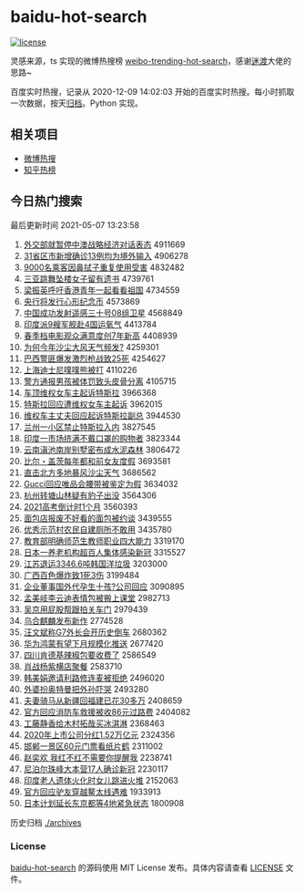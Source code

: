 # baidu-hot-search

[![license](https://img.shields.io/github/license/Arrackisarookie/baidu-hot-search)](https://github.com/Arrackisarookie/baidu-hot-search/blob/master/LICENSE)

灵感来源，ts 实现的微博热搜榜 [weibo-trending-hot-search](https://github.com/justjavac/weibo-trending-hot-search)，感谢[迷渡](https://github.com/justjavac)大佬的思路~

百度实时热搜，记录从 2020-12-09 14:02:03 开始的百度实时热搜。每小时抓取一次数据，按天[归档](./archives)。Python 实现。

## 相关项目
+ [微博热搜](https://github.com/Arrackisarookie/weibo-hot-search)
+ [知乎热榜](https://github.com/Arrackisarookie/zhihu-top-search)

## 今日热门搜索

<!-- Rank Begin -->

最后更新时间 2021-05-07 13:23:58

1. [外交部就暂停中澳战略经济对话表态](http://www.baidu.com/baidu?cl=3&tn=SE_baiduhomet8_jmjb7mjw&rsv_dl=fyb_top&fr=top1000&wd=%CD%E2%BD%BB%B2%BF%BE%CD%D4%DD%CD%A3%D6%D0%B0%C4%D5%BD%C2%D4%BE%AD%BC%C3%B6%D4%BB%B0%B1%ED%CC%AC) 4911669
1. [31省区市新增确诊13例均为境外输入](http://www.baidu.com/baidu?cl=3&tn=SE_baiduhomet8_jmjb7mjw&rsv_dl=fyb_top&fr=top1000&wd=31%CA%A1%C7%F8%CA%D0%D0%C2%D4%F6%C8%B7%D5%EF13%C0%FD%BE%F9%CE%AA%BE%B3%CD%E2%CA%E4%C8%EB) 4906278
1. [9000名乘客因鼻拭子重复使用受害](http://www.baidu.com/baidu?cl=3&tn=SE_baiduhomet8_jmjb7mjw&rsv_dl=fyb_top&fr=top1000&wd=9000%C3%FB%B3%CB%BF%CD%D2%F2%B1%C7%CA%C3%D7%D3%D6%D8%B8%B4%CA%B9%D3%C3%CA%DC%BA%A6) 4832482
1. [三亚跳舞坠楼女子留有遗书](http://www.baidu.com/baidu?cl=3&tn=SE_baiduhomet8_jmjb7mjw&rsv_dl=fyb_top&fr=top1000&wd=%C8%FD%D1%C7%CC%F8%CE%E8%D7%B9%C2%A5%C5%AE%D7%D3%C1%F4%D3%D0%D2%C5%CA%E9) 4739761
1. [梁振英呼吁香港青年一起看看祖国](http://www.baidu.com/baidu?cl=3&tn=SE_baiduhomet8_jmjb7mjw&rsv_dl=fyb_top&fr=top1000&wd=%C1%BA%D5%F1%D3%A2%BA%F4%D3%F5%CF%E3%B8%DB%C7%E0%C4%EA%D2%BB%C6%F0%BF%B4%BF%B4%D7%E6%B9%FA) 4734559
1. [央行将发行心形纪念币](http://www.baidu.com/baidu?cl=3&tn=SE_baiduhomet8_jmjb7mjw&rsv_dl=fyb_top&fr=top1000&wd=%D1%EB%D0%D0%BD%AB%B7%A2%D0%D0%D0%C4%D0%CE%BC%CD%C4%EE%B1%D2) 4573869
1. [中国成功发射遥感三十号08组卫星](http://www.baidu.com/baidu?cl=3&tn=SE_baiduhomet8_jmjb7mjw&rsv_dl=fyb_top&fr=top1000&wd=%D6%D0%B9%FA%B3%C9%B9%A6%B7%A2%C9%E4%D2%A3%B8%D0%C8%FD%CA%AE%BA%C508%D7%E9%CE%C0%D0%C7) 4568849
1. [印度派9艘军舰赴4国运氧气](http://www.baidu.com/baidu?cl=3&tn=SE_baiduhomet8_jmjb7mjw&rsv_dl=fyb_top&fr=top1000&wd=%D3%A1%B6%C8%C5%C99%CB%D2%BE%FC%BD%A2%B8%B04%B9%FA%D4%CB%D1%F5%C6%F8) 4413784
1. [春季档电影观众满意度创7年新高](http://www.baidu.com/baidu?cl=3&tn=SE_baiduhomet8_jmjb7mjw&rsv_dl=fyb_top&fr=top1000&wd=%B4%BA%BC%BE%B5%B5%B5%E7%D3%B0%B9%DB%D6%DA%C2%FA%D2%E2%B6%C8%B4%B47%C4%EA%D0%C2%B8%DF) 4408939
1. [为何今年沙尘大风天气频发?](http://www.baidu.com/baidu?cl=3&tn=SE_baiduhomet8_jmjb7mjw&rsv_dl=fyb_top&fr=top1000&wd=%CE%AA%BA%CE%BD%F1%C4%EA%C9%B3%B3%BE%B4%F3%B7%E7%CC%EC%C6%F8%C6%B5%B7%A2%3F) 4259301
1. [巴西警匪爆发激烈枪战致25死](http://www.baidu.com/baidu?cl=3&tn=SE_baiduhomet8_jmjb7mjw&rsv_dl=fyb_top&fr=top1000&wd=%B0%CD%CE%F7%BE%AF%B7%CB%B1%AC%B7%A2%BC%A4%C1%D2%C7%B9%D5%BD%D6%C225%CB%C0) 4254627
1. [上海迪士尼噗噗熊被打](http://www.baidu.com/baidu?cl=3&tn=SE_baiduhomet8_jmjb7mjw&rsv_dl=fyb_top&fr=top1000&wd=%C9%CF%BA%A3%B5%CF%CA%BF%C4%E1%E0%DB%E0%DB%D0%DC%B1%BB%B4%F2) 4110226
1. [警方通报男孩被体罚致头皮骨分离](http://www.baidu.com/baidu?cl=3&tn=SE_baiduhomet8_jmjb7mjw&rsv_dl=fyb_top&fr=top1000&wd=%BE%AF%B7%BD%CD%A8%B1%A8%C4%D0%BA%A2%B1%BB%CC%E5%B7%A3%D6%C2%CD%B7%C6%A4%B9%C7%B7%D6%C0%EB) 4105715
1. [车顶维权女车主起诉特斯拉](http://www.baidu.com/baidu?cl=3&tn=SE_baiduhomet8_jmjb7mjw&rsv_dl=fyb_top&fr=top1000&wd=%B3%B5%B6%A5%CE%AC%C8%A8%C5%AE%B3%B5%D6%F7%C6%F0%CB%DF%CC%D8%CB%B9%C0%AD) 3966368
1. [特斯拉回应遭维权女车主起诉](http://www.baidu.com/baidu?cl=3&tn=SE_baiduhomet8_jmjb7mjw&rsv_dl=fyb_top&fr=top1000&wd=%CC%D8%CB%B9%C0%AD%BB%D8%D3%A6%D4%E2%CE%AC%C8%A8%C5%AE%B3%B5%D6%F7%C6%F0%CB%DF) 3962015
1. [维权车主丈夫回应起诉特斯拉副总](http://www.baidu.com/baidu?cl=3&tn=SE_baiduhomet8_jmjb7mjw&rsv_dl=fyb_top&fr=top1000&wd=%CE%AC%C8%A8%B3%B5%D6%F7%D5%C9%B7%F2%BB%D8%D3%A6%C6%F0%CB%DF%CC%D8%CB%B9%C0%AD%B8%B1%D7%DC) 3944530
1. [兰州一小区禁止特斯拉入内](http://www.baidu.com/baidu?cl=3&tn=SE_baiduhomet8_jmjb7mjw&rsv_dl=fyb_top&fr=top1000&wd=%C0%BC%D6%DD%D2%BB%D0%A1%C7%F8%BD%FB%D6%B9%CC%D8%CB%B9%C0%AD%C8%EB%C4%DA) 3827545
1. [印度一市场挤满不戴口罩的购物者](http://www.baidu.com/baidu?cl=3&tn=SE_baiduhomet8_jmjb7mjw&rsv_dl=fyb_top&fr=top1000&wd=%D3%A1%B6%C8%D2%BB%CA%D0%B3%A1%BC%B7%C2%FA%B2%BB%B4%F7%BF%DA%D5%D6%B5%C4%B9%BA%CE%EF%D5%DF) 3823344
1. [云南滇池南岸别墅密布成水泥森林](http://www.baidu.com/baidu?cl=3&tn=SE_baiduhomet8_jmjb7mjw&rsv_dl=fyb_top&fr=top1000&wd=%D4%C6%C4%CF%B5%E1%B3%D8%C4%CF%B0%B6%B1%F0%CA%FB%C3%DC%B2%BC%B3%C9%CB%AE%C4%E0%C9%AD%C1%D6) 3806472
1. [比尔・盖茨每年都和前女友度假](http://www.baidu.com/baidu?cl=3&tn=SE_baiduhomet8_jmjb7mjw&rsv_dl=fyb_top&fr=top1000&wd=%B1%C8%B6%FB%A1%A4%B8%C7%B4%C4%C3%BF%C4%EA%B6%BC%BA%CD%C7%B0%C5%AE%D3%D1%B6%C8%BC%D9) 3693581
1. [直击北方多地暴风沙尘天气](http://www.baidu.com/baidu?cl=3&tn=SE_baiduhomet8_jmjb7mjw&rsv_dl=fyb_top&fr=top1000&wd=%D6%B1%BB%F7%B1%B1%B7%BD%B6%E0%B5%D8%B1%A9%B7%E7%C9%B3%B3%BE%CC%EC%C6%F8) 3686562
1. [Gucci回应唯品会腰带被鉴定为假](http://www.baidu.com/baidu?cl=3&tn=SE_baiduhomet8_jmjb7mjw&rsv_dl=fyb_top&fr=top1000&wd=Gucci%BB%D8%D3%A6%CE%A8%C6%B7%BB%E1%D1%FC%B4%F8%B1%BB%BC%F8%B6%A8%CE%AA%BC%D9) 3634032
1. [杭州转塘山林疑有豹子出没](http://www.baidu.com/baidu?cl=3&tn=SE_baiduhomet8_jmjb7mjw&rsv_dl=fyb_top&fr=top1000&wd=%BA%BC%D6%DD%D7%AA%CC%C1%C9%BD%C1%D6%D2%C9%D3%D0%B1%AA%D7%D3%B3%F6%C3%BB) 3564306
1. [2021高考倒计时1个月](http://www.baidu.com/baidu?cl=3&tn=SE_baiduhomet8_jmjb7mjw&rsv_dl=fyb_top&fr=top1000&wd=2021%B8%DF%BF%BC%B5%B9%BC%C6%CA%B11%B8%F6%D4%C2) 3560393
1. [面包店报废不好看的面包被约谈](http://www.baidu.com/baidu?cl=3&tn=SE_baiduhomet8_jmjb7mjw&rsv_dl=fyb_top&fr=top1000&wd=%C3%E6%B0%FC%B5%EA%B1%A8%B7%CF%B2%BB%BA%C3%BF%B4%B5%C4%C3%E6%B0%FC%B1%BB%D4%BC%CC%B8) 3439555
1. [优秀示范村农民自建厕所不敢用](http://www.baidu.com/baidu?cl=3&tn=SE_baiduhomet8_jmjb7mjw&rsv_dl=fyb_top&fr=top1000&wd=%D3%C5%D0%E3%CA%BE%B7%B6%B4%E5%C5%A9%C3%F1%D7%D4%BD%A8%B2%DE%CB%F9%B2%BB%B8%D2%D3%C3) 3435780
1. [教育部明确师范生教师职业四大能力](http://www.baidu.com/baidu?cl=3&tn=SE_baiduhomet8_jmjb7mjw&rsv_dl=fyb_top&fr=top1000&wd=%BD%CC%D3%FD%B2%BF%C3%F7%C8%B7%CA%A6%B7%B6%C9%FA%BD%CC%CA%A6%D6%B0%D2%B5%CB%C4%B4%F3%C4%DC%C1%A6) 3319170
1. [日本一养老机构超百人集体感染新冠](http://www.baidu.com/baidu?cl=3&tn=SE_baiduhomet8_jmjb7mjw&rsv_dl=fyb_top&fr=top1000&wd=%C8%D5%B1%BE%D2%BB%D1%F8%C0%CF%BB%FA%B9%B9%B3%AC%B0%D9%C8%CB%BC%AF%CC%E5%B8%D0%C8%BE%D0%C2%B9%DA) 3315527
1. [江苏退运3346.6吨韩国洋垃圾](http://www.baidu.com/baidu?cl=3&tn=SE_baiduhomet8_jmjb7mjw&rsv_dl=fyb_top&fr=top1000&wd=%BD%AD%CB%D5%CD%CB%D4%CB3346.6%B6%D6%BA%AB%B9%FA%D1%F3%C0%AC%BB%F8) 3203000
1. [广西百色爆炸致1死3伤](http://www.baidu.com/baidu?cl=3&tn=SE_baiduhomet8_jmjb7mjw&rsv_dl=fyb_top&fr=top1000&wd=%B9%E3%CE%F7%B0%D9%C9%AB%B1%AC%D5%A8%D6%C21%CB%C03%C9%CB) 3199484
1. [企业董事国外代孕生十孩?公司回应](http://www.baidu.com/baidu?cl=3&tn=SE_baiduhomet8_jmjb7mjw&rsv_dl=fyb_top&fr=top1000&wd=%C6%F3%D2%B5%B6%AD%CA%C2%B9%FA%CD%E2%B4%FA%D4%D0%C9%FA%CA%AE%BA%A2%3F%B9%AB%CB%BE%BB%D8%D3%A6) 3090895
1. [孟美岐李云迪表情包被搬上课堂](http://www.baidu.com/baidu?cl=3&tn=SE_baiduhomet8_jmjb7mjw&rsv_dl=fyb_top&fr=top1000&wd=%C3%CF%C3%C0%E1%AA%C0%EE%D4%C6%B5%CF%B1%ED%C7%E9%B0%FC%B1%BB%B0%E1%C9%CF%BF%CE%CC%C3) 2982713
1. [吴京用屁股帮跟拍关车门](http://www.baidu.com/baidu?cl=3&tn=SE_baiduhomet8_jmjb7mjw&rsv_dl=fyb_top&fr=top1000&wd=%CE%E2%BE%A9%D3%C3%C6%A8%B9%C9%B0%EF%B8%FA%C5%C4%B9%D8%B3%B5%C3%C5) 2979439
1. [乌合麒麟发布新作](http://www.baidu.com/baidu?cl=3&tn=SE_baiduhomet8_jmjb7mjw&rsv_dl=fyb_top&fr=top1000&wd=%CE%DA%BA%CF%F7%E8%F7%EB%B7%A2%B2%BC%D0%C2%D7%F7) 2774528
1. [汪文斌称G7外长会开历史倒车](http://www.baidu.com/baidu?cl=3&tn=SE_baiduhomet8_jmjb7mjw&rsv_dl=fyb_top&fr=top1000&wd=%CD%F4%CE%C4%B1%F3%B3%C6G7%CD%E2%B3%A4%BB%E1%BF%AA%C0%FA%CA%B7%B5%B9%B3%B5) 2680362
1. [华为鸿蒙有望下月规模化推送](http://www.baidu.com/baidu?cl=3&tn=SE_baiduhomet8_jmjb7mjw&rsv_dl=fyb_top&fr=top1000&wd=%BB%AA%CE%AA%BA%E8%C3%C9%D3%D0%CD%FB%CF%C2%D4%C2%B9%E6%C4%A3%BB%AF%CD%C6%CB%CD) 2677420
1. [四川肯德基辣椒包要收费了](http://www.baidu.com/baidu?cl=3&tn=SE_baiduhomet8_jmjb7mjw&rsv_dl=fyb_top&fr=top1000&wd=%CB%C4%B4%A8%BF%CF%B5%C2%BB%F9%C0%B1%BD%B7%B0%FC%D2%AA%CA%D5%B7%D1%C1%CB) 2586549
1. [肖战杨紫横店聚餐](http://www.baidu.com/baidu?cl=3&tn=SE_baiduhomet8_jmjb7mjw&rsv_dl=fyb_top&fr=top1000&wd=%D0%A4%D5%BD%D1%EE%D7%CF%BA%E1%B5%EA%BE%DB%B2%CD) 2583710
1. [韩美娟邀请利路修连麦被拒绝](http://www.baidu.com/baidu?cl=3&tn=SE_baiduhomet8_jmjb7mjw&rsv_dl=fyb_top&fr=top1000&wd=%BA%AB%C3%C0%BE%EA%D1%FB%C7%EB%C0%FB%C2%B7%D0%DE%C1%AC%C2%F3%B1%BB%BE%DC%BE%F8) 2496020
1. [外婆扮奥特曼把外孙吓哭](http://www.baidu.com/baidu?cl=3&tn=SE_baiduhomet8_jmjb7mjw&rsv_dl=fyb_top&fr=top1000&wd=%CD%E2%C6%C5%B0%E7%B0%C2%CC%D8%C2%FC%B0%D1%CD%E2%CB%EF%CF%C5%BF%DE) 2493280
1. [夫妻骑马从新疆回福建已花30多万](http://www.baidu.com/baidu?cl=3&tn=SE_baiduhomet8_jmjb7mjw&rsv_dl=fyb_top&fr=top1000&wd=%B7%F2%C6%DE%C6%EF%C2%ED%B4%D3%D0%C2%BD%AE%BB%D8%B8%A3%BD%A8%D2%D1%BB%A830%B6%E0%CD%F2) 2408659
1. [官方回应消防车救援被收86元过路费](http://www.baidu.com/baidu?cl=3&tn=SE_baiduhomet8_jmjb7mjw&rsv_dl=fyb_top&fr=top1000&wd=%B9%D9%B7%BD%BB%D8%D3%A6%CF%FB%B7%C0%B3%B5%BE%C8%D4%AE%B1%BB%CA%D586%D4%AA%B9%FD%C2%B7%B7%D1) 2404082
1. [工藤静香给木村拓哉买冰淇淋](http://www.baidu.com/baidu?cl=3&tn=SE_baiduhomet8_jmjb7mjw&rsv_dl=fyb_top&fr=top1000&wd=%B9%A4%CC%D9%BE%B2%CF%E3%B8%F8%C4%BE%B4%E5%CD%D8%D4%D5%C2%F2%B1%F9%E4%BF%C1%DC) 2368463
1. [2020年上市公司分红1.52万亿元](http://www.baidu.com/baidu?cl=3&tn=SE_baiduhomet8_jmjb7mjw&rsv_dl=fyb_top&fr=top1000&wd=2020%C4%EA%C9%CF%CA%D0%B9%AB%CB%BE%B7%D6%BA%EC1.52%CD%F2%D2%DA%D4%AA) 2324356
1. [邯郸一景区60元门票看纸片鹤](http://www.baidu.com/baidu?cl=3&tn=SE_baiduhomet8_jmjb7mjw&rsv_dl=fyb_top&fr=top1000&wd=%BA%AA%B5%A6%D2%BB%BE%B0%C7%F860%D4%AA%C3%C5%C6%B1%BF%B4%D6%BD%C6%AC%BA%D7) 2311002
1. [赵奕欢 我红不红不需要你提醒我](http://www.baidu.com/baidu?cl=3&tn=SE_baiduhomet8_jmjb7mjw&rsv_dl=fyb_top&fr=top1000&wd=%D5%D4%DE%C8%BB%B6%20%CE%D2%BA%EC%B2%BB%BA%EC%B2%BB%D0%E8%D2%AA%C4%E3%CC%E1%D0%D1%CE%D2) 2238741
1. [尼泊尔珠峰大本营17人确诊新冠](http://www.baidu.com/baidu?cl=3&tn=SE_baiduhomet8_jmjb7mjw&rsv_dl=fyb_top&fr=top1000&wd=%C4%E1%B2%B4%B6%FB%D6%E9%B7%E5%B4%F3%B1%BE%D3%AA17%C8%CB%C8%B7%D5%EF%D0%C2%B9%DA) 2230117
1. [印度老人遗体火化时女儿跳进火堆](http://www.baidu.com/baidu?cl=3&tn=SE_baiduhomet8_jmjb7mjw&rsv_dl=fyb_top&fr=top1000&wd=%D3%A1%B6%C8%C0%CF%C8%CB%D2%C5%CC%E5%BB%F0%BB%AF%CA%B1%C5%AE%B6%F9%CC%F8%BD%F8%BB%F0%B6%D1) 2152063
1. [官方回应驴友穿越鳌太线遇难](http://www.baidu.com/baidu?cl=3&tn=SE_baiduhomet8_jmjb7mjw&rsv_dl=fyb_top&fr=top1000&wd=%B9%D9%B7%BD%BB%D8%D3%A6%C2%BF%D3%D1%B4%A9%D4%BD%F7%A1%CC%AB%CF%DF%D3%F6%C4%D1) 1933913
1. [日本计划延长东京都等4地紧急状态](http://www.baidu.com/baidu?cl=3&tn=SE_baiduhomet8_jmjb7mjw&rsv_dl=fyb_top&fr=top1000&wd=%C8%D5%B1%BE%BC%C6%BB%AE%D1%D3%B3%A4%B6%AB%BE%A9%B6%BC%B5%C84%B5%D8%BD%F4%BC%B1%D7%B4%CC%AC) 1800908
<!-- Rank End -->

历史归档 [./archives](./archives)

### License

[baidu-hot-search](https://github.com/Arrackisarookie/baidu-hot-search) 的源码使用 MIT License 发布。具体内容请查看 [LICENSE](./LICENSE) 文件。
